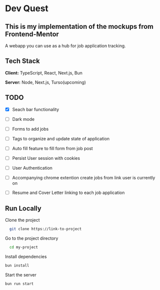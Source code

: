 
  # Dev Quest 
  
  ##  This is my implementation of the mockups from Frontend-Mentor 
  A webapp you can use as a hub for job application tracking.
## Tech Stack  
**Client:** TypeScript, React, Next.js, Bun

**Server:** Node, Next.js, Turso(upcoming)  

## TODO  
- [x] Seach bar functionality
- [ ] Dark mode
- [ ] Forms to add jobs
- [ ] Tags to organize and update state of application
- [ ] Auto fill feature to fill form from job post
- [ ] Persist User session with cookies
- [ ] User Authentication 
- [ ] Accompanying chrome extention create jobs from link user is currently on
- [ ] Resume and Cover Letter linking to each job application




## Run Locally  
Clone the project  

~~~bash  
  git clone https://link-to-project
~~~

Go to the project directory  

~~~bash  
  cd my-project
~~~

Install dependencies  

~~~bash  
bun install
~~~

Start the server  

~~~bash  
bun run start
~~~  
